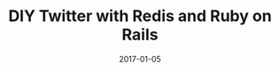 ---
slug: "/r3twitter"
date: "2017-01-05"
title: "DIY Twitter with Redis and Ruby on Rails"
description: "Let's implement a Twitter clone based on Redis as explained by its creator Salvatore Sanfilippo in a post dated 2014. And let's use Ruby instead of PHP."
image: "r3twitter.png"
---